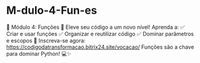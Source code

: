 # M-dulo-4-Fun-es
🌟 Módulo 4: Funções 🐍 Eleve seu código a um novo nível! Aprenda a: ✅ Criar e usar funções ✅ Organizar e reutilizar código ✅ Dominar parâmetros e escopos 🔗 Inscreva-se agora: https://codigodatransformacao.bitrix24.site/vocacao/ Funções são a chave para dominar Python! 💻✨
